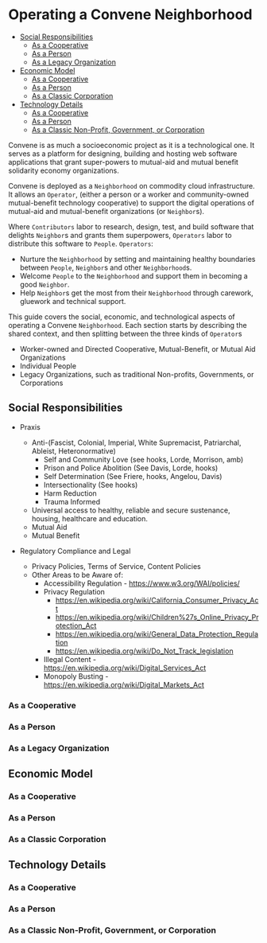 # Operating a Convene Neighborhood

- [Social Responsibilities](#social-responsibilities)
  - [As a Cooperative](#as-a-cooperative)
  - [As a Person](#as-a-person)
  - [As a Legacy Organization](#as-a-legacy-organization)
- [Economic Model](#economic-model)
  - [As a Cooperative](#as-a-cooperative-1)
  - [As a Person](#as-a-person-1)
  - [As a Classic Corporation](#as-a-classic-corporation)
- [Technology Details](#technology-details)
  - [As a Cooperative](#as-a-cooperative-2)
  - [As a Person](#as-a-person-2)
  - [As a Classic Non-Profit, Government, or Corporation](#as-a-classic-non-profit-government-or-corporation)


Convene is as much a socioeconomic project as it is a technological one. It serves as a platform for designing, building and hosting web software applications that grant super-powers to mutual-aid and mutual benefit solidarity economy organizations.

Convene is deployed as a `Neighborhood` on commodity cloud infrastructure. It allows an `Operator`, (either a person or a worker and community-owned mutual-benefit technology cooperative) to support the digital operations of mutual-aid and mutual-benefit organizations (or `Neighbor`s).

Where `Contributors` labor to research, design, test, and build software that delights `Neighbor`s and grants them superpowers, `Operators` labor to distribute this software to `People`. `Operators`:

- Nurture the `Neighborhood` by setting and maintaining healthy boundaries between `People`, `Neighbor`s and other `Neighborhood`s.
- Welcome `People` to the `Neighborhood` and support them in becoming a good `Neighbor`.
- Help `Neighbor`s get the most from their `Neighborhood` through carework, gluework and technical support.

This guide covers the social, economic, and technological aspects of operating a Convene `Neighborhood`. Each section starts by describing the shared context, and then splitting between the three kinds of `Operator`s

- Worker-owned and Directed Cooperative, Mutual-Benefit, or Mutual Aid Organizations
- Individual People
- Legacy Organizations, such as traditional Non-profits, Governments, or Corporations

## Social Responsibilities

- Praxis
  - Anti-(Fascist, Colonial, Imperial, White Supremacist, Patriarchal, Ableist, Heteronormative)
    - Self and Community Love (see hooks, Lorde, Morrison, amb)
    - Prison and Police Abolition (See Davis, Lorde, hooks)
    - Self Determination (See Friere, hooks, Angelou, Davis)
    - Intersectionality (See hooks)
    - Harm Reduction
    - Trauma Informed
  - Universal access to healthy, reliable and secure sustenance, housing, healthcare and education.
  - Mutual Aid
  - Mutual Benefit

- Regulatory Compliance and Legal
  - Privacy Policies, Terms of Service, Content Policies
  - Other Areas to be Aware of:
    - Accessibility Regulation - https://www.w3.org/WAI/policies/
    - Privacy Regulation
      - https://en.wikipedia.org/wiki/California_Consumer_Privacy_Act
      - https://en.wikipedia.org/wiki/Children%27s_Online_Privacy_Protection_Act
      - https://en.wikipedia.org/wiki/General_Data_Protection_Regulation
      - https://en.wikipedia.org/wiki/Do_Not_Track_legislation
    - Illegal Content - https://en.wikipedia.org/wiki/Digital_Services_Act
    - Monopoly Busting - https://en.wikipedia.org/wiki/Digital_Markets_Act

### As a Cooperative

### As a Person

### As a Legacy Organization

## Economic Model

### As a Cooperative

### As a Person

### As a Classic Corporation

## Technology Details

### As a Cooperative

### As a Person

### As a Classic Non-Profit, Government, or Corporation
